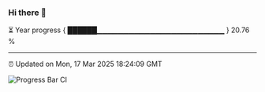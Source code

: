 ### Hi there 👋

⏳ Year progress { ██████▁▁▁▁▁▁▁▁▁▁▁▁▁▁▁▁▁▁▁▁▁▁▁▁ } 20.76 %

---

⏰ Updated on Mon, 17 Mar 2025 18:24:09 GMT

![Progress Bar CI](https://github.com/liununu/liununu/workflows/Progress%20Bar%20CI/badge.svg)

